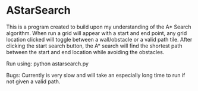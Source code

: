 # AStarSearch

This is a program created to build upon my understanding of the A* Search algorithm. When run a grid will appear with a start and end point, any grid location clicked will toggle between a wall/obstacle or a valid path tile. After clicking the start search button, the A* search will find the shortest path between the start and end location while avoiding the obstacles.

Run using: python astarsearch.py

Bugs: Currently is very slow and will take an especially long time to run if not given a valid path.
